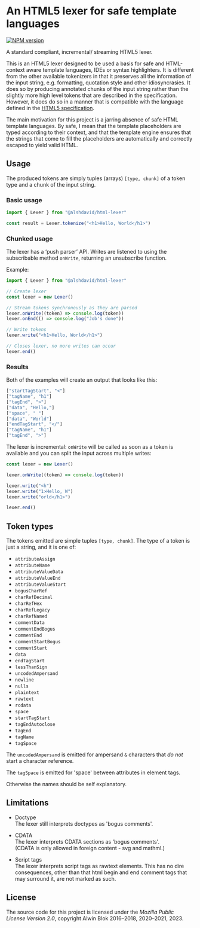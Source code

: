 # An HTML5 lexer for safe template languages

[![NPM version][npm-image]][npm-url]

[npm-image]: https://img.shields.io/npm/v/@alshdavid/html-lexer.svg
[npm-url]: https://npmjs.org/package/@alshdavid/html-lexer

A standard compliant, incremental/ streaming HTML5 lexer.

This is an HTML5 lexer designed to be used a basis for safe and HTML-context
aware template languages, IDEs or syntax highlighters. It is different from the
other available tokenizers in that it preserves all the information of the
input string, e.g. formatting, quotation style and other idiosyncrasies. It
does so by producing annotated chunks of the input string rather than the
slightly more high level tokens that are described in the specification.
However, it does do so in a manner that is compatible with the language defined
in the [HTML5 specification][1].

[1]: https://html.spec.whatwg.org/multipage/syntax.html#tokenization

The main motivation for this project is a jarring absence of safe HTML
template languages. By safe, I mean that the template placeholders are typed
according to their context, and that the template engine ensures that the
strings that come to fill the placeholders are automatically and
correctly escaped to yield valid HTML.

## Usage

The produced tokens are simply tuples (arrays) `[type, chunk]` of a token type
and a chunk of the input string.

### Basic usage

```javascript
import { Lexer } from "@alshdavid/html-lexer"

const result = Lexer.tokenize("<h1>Hello, World</h1>")
```

### Chunked usage

The lexer has a ‘push parser’ API. Writes are listened to using the subscribable method `onWrite`, returning an unsubscribe function.

Example:

```javascript
import { Lexer } from "@alshdavid/html-lexer"

// Create lexer
const lexer = new Lexer()

// Stream tokens synchronously as they are parsed
lexer.onWrite((token) => console.log(token))
lexer.onEnd(() => console.log("Job's done"))

// Write tokens
lexer.write("<h1>Hello, World</h1>")

// Closes lexer, no more writes can occur
lexer.end()
```
### Results

Both of the examples will create an output that looks like this:

```javascript
["startTagStart", "<"]
["tagName", "h1"]
["tagEnd", ">"]
["data", "Hello,"]
["space", " "]
["data", "World"]
["endTagStart", "</"]
["tagName", "h1"]
["tagEnd", ">"]
```

The lexer is incremental: `onWrite` will be called as soon as a token is
available and you can split the input across multiple writes:

```javascript
const lexer = new Lexer()

lexer.onWrite((token) => console.log(token))

lexer.write("<h")
lexer.write("1>Hello, W")
lexer.write("orld</h1>")

lexer.end()
```

## Token types

The tokens emitted are simple tuples `[type, chunk]`.
The type of a token is just a string, and it is one of:

- `attributeAssign`
- `attributeName`
- `attributeValueData`
- `attributeValueEnd`
- `attributeValueStart`
- `bogusCharRef`
- `charRefDecimal`
- `charRefHex`
- `charRefLegacy`
- `charRefNamed`
- `commentData`
- `commentEndBogus`
- `commentEnd`
- `commentStartBogus`
- `commentStart`
- `data`
- `endTagStart`
- `lessThanSign`
- `uncodedAmpersand`
- `newline`
- `nulls`
- `plaintext`
- `rawtext`
- `rcdata`
- `space`
- `startTagStart`
- `tagEndAutoclose`
- `tagEnd`
- `tagName`
- `tagSpace`

The `uncodedAmpersand` is emitted for ampersand `&` characters that _do not_ start a character reference.

The `tagSpace` is emitted for 'space' between attributes in
element tags.

Otherwise the names should be self explanatory.

## Limitations

- Doctype  
  The lexer still interprets doctypes as 'bogus comments'.

- CDATA  
  The lexer interprets CDATA sections as 'bogus comments'.  
  (CDATA is only allowed in foreign content - svg and mathml.)

- Script tags  
  The lexer interprets script tags as rawtext elements.
  This has no dire consequences, other than that html begin and
  end comment tags that may surround it, are not marked as such.

## License

The source code for this project is licensed under the _Mozilla Public License Version 2.0_, copyright Alwin Blok 2016–2018, 2020–2021, 2023.
